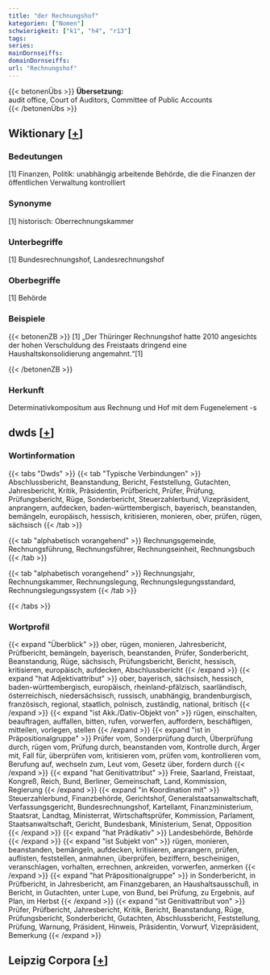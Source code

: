 ```yaml
---
title: "der Rechnungshof"
kategorien: ["Nomen"]
schwierigkeit: ["k1", "h4", "r13"]
tags:
series:
mainDornseiffs:
domainDornseiffs:
url: "Rechnungshof"
---
```


{{< betonenÜbs >}}
**Übersetzung:**  
audit office, Court of Auditors, Committee of Public Accounts  
{{< /betonenÜbs >}}

## Wiktionary [[+](https://de.wiktionary.org/wiki/Rechnungshof)]

### Bedeutungen
[1] Finanzen, Politik: unabhängig arbeitende Behörde, die die Finanzen der öffentlichen Verwaltung kontrolliert  

### Synonyme
[1] historisch: Oberrechnungskammer  

### Unterbegriffe
[1] Bundesrechnungshof, Landesrechnungshof  

### Oberbegriffe
[1] Behörde  

### Beispiele
{{< betonenZB >}}
[1] „Der Thüringer Rechnungshof hatte 2010 angesichts der hohen Verschuldung des Freistaats dringend eine Haushaltskonsolidierung angemahnt.“[1]  

{{< /betonenZB >}}
### Herkunft
Determinativkompositum aus Rechnung und Hof mit dem Fugenelement -s  



## dwds [[+](https://www.dwds.de/wb/Rechnungshof)]

### Wortinformation
{{< tabs "Dwds" >}}
{{< tab "Typische Verbindungen" >}}
Abschlussbericht, Beanstandung, Bericht, Feststellung, Gutachten, Jahresbericht, Kritik, Präsidentin, Prüfbericht, Prüfer, Prüfung, Prüfungsbericht, Rüge, Sonderbericht, Steuerzahlerbund, Vizepräsident, anprangern, aufdecken, baden-württembergisch, bayerisch, beanstanden, bemängeln, europäisch, hessisch, kritisieren, monieren, ober, prüfen, rügen, sächsisch
{{< /tab >}}

{{< tab "alphabetisch vorangehend" >}}
Rechnungsgemeinde, Rechnungsführung, Rechnungsführer, Rechnungseinheit, Rechnungsbuch
{{< /tab >}}

{{< tab "alphabetisch vorangehend" >}}
Rechnungsjahr, Rechnungskammer, Rechnungslegung, Rechnungslegungsstandard, Rechnungslegungssystem
{{< /tab >}}

{{< /tabs >}}

### Wortprofil
{{< expand "Überblick" >}} ober, rügen, monieren, Jahresbericht, Prüfbericht, bemängeln, bayerisch, beanstanden, Prüfer, Sonderbericht, Beanstandung, Rüge, sächsisch, Prüfungsbericht, Bericht, hessisch, kritisieren, europäisch, aufdecken, Abschlussbericht {{< /expand >}}
{{< expand "hat Adjektivattribut" >}} ober, bayerisch, sächsisch, hessisch, baden-württembergisch, europäisch, rheinland-pfälzisch, saarländisch, österreichisch, niedersächsisch, russisch, unabhängig, brandenburgisch, französisch, regional, staatlich, polnisch, zuständig, national, britisch {{< /expand >}}
{{< expand "ist Akk./Dativ-Objekt von" >}} rügen, einschalten, beauftragen, auffallen, bitten, rufen, vorwerfen, auffordern, beschäftigen, mitteilen, vorlegen, stellen {{< /expand >}}
{{< expand "ist in Präpositionalgruppe" >}} Prüfer vom, Sonderprüfung durch, Überprüfung durch, rügen vom, Prüfung durch, beanstanden vom, Kontrolle durch, Ärger mit, Fall für, überprüfen vom, kritisieren vom, prüfen vom, kontrollieren vom, Berufung auf, wechseln zum, Leut vom, Gesetz über, fordern durch {{< /expand >}}
{{< expand "hat Genitivattribut" >}} Freie, Saarland, Freistaat, Kongreß, Reich, Bund, Berliner, Gemeinschaft, Land, Kommission, Regierung {{< /expand >}}
{{< expand "in Koordination mit" >}} Steuerzahlerbund, Finanzbehörde, Gerichtshof, Generalstaatsanwaltschaft, Verfassungsgericht, Bundesrechnungshof, Kartellamt, Finanzministerium, Staatsrat, Landtag, Ministerrat, Wirtschaftsprüfer, Kommission, Parlament, Staatsanwaltschaft, Gericht, Bundesbank, Ministerium, Senat, Opposition {{< /expand >}}
{{< expand "hat Prädikativ" >}} Landesbehörde, Behörde {{< /expand >}}
{{< expand "ist Subjekt von" >}} rügen, monieren, beanstanden, bemängeln, aufdecken, kritisieren, anprangern, prüfen, auflisten, feststellen, anmahnen, überprüfen, beziffern, bescheinigen, veranschlagen, vorhalten, errechnen, ankreiden, vorwerfen, anmerken {{< /expand >}}
{{< expand "hat Präpositionalgruppe" >}} in Sonderbericht, in Prüfbericht, in Jahresbericht, am Finanzgebaren, an Haushaltsausschuß, in Bericht, in Gutachten, unter Lupe, von Bund, bei Prüfung, zu Ergebnis, auf Plan, im Herbst {{< /expand >}}
{{< expand "ist Genitivattribut von" >}} Prüfer, Prüfbericht, Jahresbericht, Kritik, Bericht, Beanstandung, Rüge, Prüfungsbericht, Sonderbericht, Gutachten, Abschlussbericht, Feststellung, Prüfung, Warnung, Präsident, Hinweis, Präsidentin, Vorwurf, Vizepräsident, Bemerkung {{< /expand >}}

## Leipzig Corpora [[+](https://corpora.uni-leipzig.de/en/res?word=Rechnungshof&corpusId=deu_newscrawl-public_2018)]

